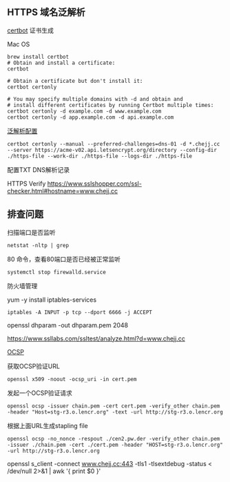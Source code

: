 ## HTTPS 域名泛解析

[certbot](https://eff-certbot.readthedocs.io/en/stable/using.html#nginx) 证书生成

Mac OS
```shell
brew install certbot
# Obtain and install a certificate:
certbot

# Obtain a certificate but don't install it:
certbot certonly

# You may specify multiple domains with -d and obtain and
# install different certificates by running Certbot multiple times:
certbot certonly -d example.com -d www.example.com
certbot certonly -d app.example.com -d api.example.com
```



[泛解析配置](https://eff-certbot.readthedocs.io/en/stable/using.html#certbot-commands)
```shell
certbot certonly --manual --preferred-challenges=dns-01 -d *.chejj.cc --server https://acme-v02.api.letsencrypt.org/directory --config-dir ./https-file --work-dir ./https-file --logs-dir ./https-file

```

配置TXT DNS解析记录


HTTPS Verify
https://www.sslshopper.com/ssl-checker.html#hostname=www.chejj.cc

## 排查问题
扫描端口是否监听

```shell
netstat -nltp | grep
``` 
80 命令，查看80端口是否已经被正常监听

```shell
systemctl stop firewalld.service
```

防火墙管理

yum -y install iptables-services

```shell
iptables -A INPUT -p tcp --dport 6666 -j ACCEPT 
```
openssl dhparam -out dhparam.pem 2048

https://www.ssllabs.com/ssltest/analyze.html?d=www.chejj.cc


[OCSP](http://cooolin.com/scinet/2020/07/16/ocsp-stapling-nginx.html)

获取OCSP验证URL
```shell
openssl x509 -noout -ocsp_uri -in cert.pem
```
发起一个OCSP验证请求
```shell
openssl ocsp -issuer chain.pem -cert cert.pem -verify_other chain.pem -header "Host=stg-r3.o.lencr.org" -text -url http://stg-r3.o.lencr.org
```
根据上面URL生成stapling file
```shell
openssl ocsp -no_nonce -respout ./cen2.pw.der -verify_other chain.pem -issuer ./chain.pem -cert ./cert.pem -header "HOST=stg-r3.o.lencr.org" -url http://stg-r3.o.lencr.org
```


openssl s_client -connect www.chejj.cc:443 -tls1 -tlsextdebug -status < /dev/null 2>&1 | awk '{ print $0 }'